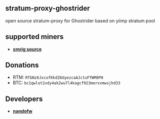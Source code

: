 ## stratum-proxy-ghostrider
open source stratum-proxy for Ghostrider based on yiimp stratum pool

## supported miners
* **[xmrig source](https://github.com/nandofw/xmrig)**

## Donations
* RTM: `RTGNz6JxcofKkdZ6UyezcaAJctuFTWM8PH`
* BTC: `bc1qwlut2vdy4ak2wu7l4kagcf923merxvmwsjhd33`

## Developers
* **[nandofw](https://github.com/nandofw)**